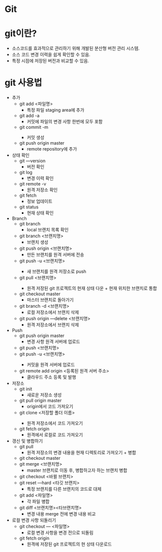 # Git

# git이란?

- 소스코드를 효과적으로 관리하기 위해 개발된 분산형 버전 관리 시스템.
- 소스 코드 변경 이력을 쉽게 확인할 수 있음.
- 특정 시점에 저장된 버전과 비교할 수 있음.

# git 사용법

- 추가
    - git add <파일명>
        - 특정 파일 staging area에 추가
    - git add -a
        - 커밋에 파일의 변경 사항 한번에 모두 포함
    - git commit -m <commit message>
        - 커밋 생성
    - git push origin master
        - remote repository에 추가
- 상태 확인
    - git —version
        - 버전 확인
    - git log
        - 변경 이력 확인
    - git remote -v
        - 원격 저장소 확인
    - git fetch
        - 정보 업데이트
    - git status
        - 현재 상태 확인
- Branch
    - git branch
        - local 브랜치 목록 확인
    - git branch <브랜치명>
        - 브랜치 생성
    - git push origin <브랜치명>
        - 만든 브랜치를 원격 서버에 전송
    - git push -u <remote><브랜치명>
        - 새 브랜치를 원격 저장소로 push
    - git pull <remote><브랜치명>
        - 원격 저장된 git 프로젝트의 현재 상태 다운 + 현재 위치한 브랜치로 통합
    - git checkout master
        - 마스터 브랜치로 돌아가기
    - git branch -d <브랜치명>
        - 로컬 저장소에서 브랜치 삭제
    - git push origin —delete <브랜치명>
        - 원격 저장소에서 브랜치 삭제
- Push
    - git push origin master
        - 변경 사항 원격 서버에 업로드
    - git push <remote><브랜치명>
    - git push -u <remote><브랜치명>
        - 커밋을 원격 서버에 업로드
    - git remote add origin <등록된 원격 서버 주소>
        - 클라우드 주소 등록 및 발행
- 저장소
    - git init
        - 새로운 저장소 생성
    - git pull origin master
        - origin에서 코드 가져오기
    - git clone <url><저장할 폴더 이름>
        - 원격 저장소에서 코드 가져오기
    - git fetch origin
        - 원격에서 로컬로 코드 가져오기
- 갱신 및 병합하기
    - git pull
        - 원격 저장소의 변경 내용을 현재 디렉토리로 가져오기 + 병합
    - git checkout master
    - git merge <브랜치명>
        - master 브랜치로 이동 후, 병합하고자 하는 브랜치 병합
    - git checkout <바뀔 브랜치>
    - git reset —hard <타깃 브랜치>
        - 특정 브랜치를 다른 브랜치의 코드로 대체
    - git add <파일명>
        - 각 파일 병합
    - git diff <브랜치명><타브랜치명>
        - 변경 내용 merge 전에 변경 내용 비교
- 로컬 변경 사항 되돌리기
    - git checkout — <파일명>
        - 로컬 변경 사항을 변경 전으로 되돌림
    - git fetch origin
        - 원격에 저장된 git 프로젝트의 현 상태 다운로드